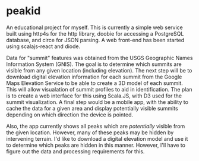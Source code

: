# peakid

An educational project for myself. This is currently a simple web service built using http4s for the http library, doobie for accessing a PostgreSQL database, and circe for JSON parsing. A web front-end has been started using scalajs-react and diode.

Data for "summit" features was obtained from the USGS Geographic Names Information System (GNIS). The goal is to determine which summits are visible from any given location (including elevation). The next step will be to download digital elevation information for each summit from the Google Maps Elevation Service to be able to create a 3D model of each summit. This will allow visualation of summit profiles to aid in identification. The plan is to create a web interface for this using Scala.JS, with D3 used for the summit visualization. A final step would be a mobile app, with the ability to cache the data for a given area and display potentially visible summits depending on which direction the device is pointed. 

Also, the app currently shows all peaks which are *potentially* visible from the given location. However, many of these peaks may be hidden by intervening terrain. I'd like to download a digital elevation model and use it to determine which peaks are hidden in this manner. However, I'll have to figure out the data and processing requirements for this.
